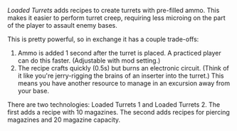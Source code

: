 *Loaded Turrets* adds recipes to create turrets with pre-filled ammo. This makes
it easier to perform turret creep, requiring less microing on the part of the
player to assault enemy bases.

This is pretty powerful, so in exchange it has a couple trade-offs:

1. Ammo is added 1 second after the turret is placed. A practiced player can do
   this faster. (Adjustable with mod setting.)
2. The recipe crafts quickly (0.5s) but burns an electronic circuit. (Think of
   it like you're jerry-rigging the brains of an inserter into the turret.) This
   means you have another resource to manage in an excursion away from your base.

There are two technologies: Loaded Turrets 1 and Loaded Turrets 2. The first
adds a recipe with 10 magazines. The second adds recipes for piercing magazines
and 20 magazine capacity.
